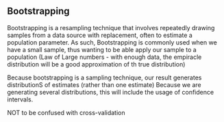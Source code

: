 ## Bootstrapping

Bootstrapping is a resampling technique that involves repeatedly drawing samples from a data source with replacement, often to estimate a population parameter.
As such, Bootstrapping is commonly used when we have a small sample, thus wanting to be able apply our sample to a population (Law of Large numbers - with enough data, the empiracle distribution will be a good approximation of th true distribution)

Because bootstrapping is a sampling technique, our result generates distributionS of estimates (rather than one estimate)
Because we are generating several distributions, this will include the usage of confidence intervals.

NOT to be confused with cross-validation
